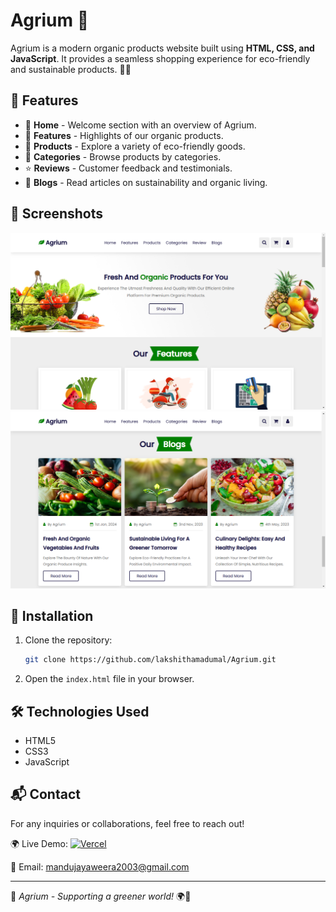# Agrium 🌿

Agrium is a modern organic products website built using **HTML, CSS, and JavaScript**. It provides a seamless shopping experience for eco-friendly and sustainable products. 🌱💚

## 🌟 Features
- 🏡 **Home** - Welcome section with an overview of Agrium.
- 🚀 **Features** - Highlights of our organic products.
- 🛒 **Products** - Explore a variety of eco-friendly goods.
- 📂 **Categories** - Browse products by categories.
- ⭐ **Reviews** - Customer feedback and testimonials.
- 📝 **Blogs** - Read articles on sustainability and organic living.

## 📸 Screenshots
![Agrium Screenshot](1.png)
![Agrium Screenshot](2.png)

## 🚀 Installation
1. Clone the repository:
   ```sh
   git clone https://github.com/lakshithamadumal/Agrium.git
   ```
2. Open the `index.html` file in your browser.

## 🛠️ Technologies Used
- HTML5
- CSS3
- JavaScript

## 📬 Contact
For any inquiries or collaborations, feel free to reach out!

🌍 Live Demo: [![Vercel](https://img.shields.io/badge/Live_Demo-000000?logo=vercel&logoColor=white)](https://https://agrium.vercel.app/)

📧 Email: mandujayaweera2003@gmail.com

---
🌱 *Agrium - Supporting a greener world!* 🌍💚
